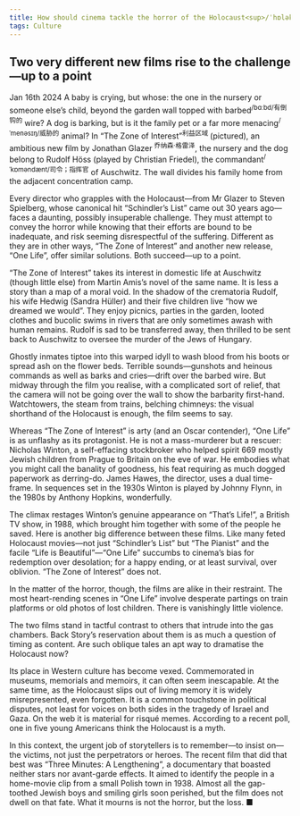 ```yaml
---
title: How should cinema tackle the horror of the Holocaust<sup>/ˈhɒləkɔːst/大灾难，大毁灭</sup>?
tags: Culture
---
```

## Two very different new films rise to the challenge—up to a point  

Jan 16th 2024
A baby is crying, but whose: the one in the nursery or someone else’s child, beyond the garden wall topped with barbed<sup>/bɑːbd/有倒钩的</sup> wire? A dog is barking, but is it the family pet or a far more menacing<sup>/ˈmenəsɪŋ/威胁的</sup> animal? In “The Zone of Interest”<sup>利益区域 </sup> (pictured), an ambitious new film by Jonathan Glazer<sup>
乔纳森·格雷泽</sup>, the nursery and the dog belong to Rudolf Höss (played by Christian Friedel), the commandant<sup>/ˈkɒməndænt/司令；指挥官</sup> of Auschwitz. The wall divides his family home from the adjacent concentration camp.

Every director who grapples with the Holocaust—from Mr Glazer to Steven Spielberg, whose canonical hit “Schindler’s List” came out 30 years ago—faces a daunting, possibly insuperable challenge. They must attempt to convey the horror while knowing that their efforts are bound to be inadequate, and risk seeming disrespectful of the suffering. Different as they are in other ways, “The Zone of Interest” and another new release, “One Life”, offer similar solutions. Both succeed—up to a point.

“The Zone of Interest” takes its interest in domestic life at Auschwitz (though little else) from Martin Amis’s novel of the same name. It is less a story than a map of a moral void. In the shadow of the crematoria Rudolf, his wife Hedwig (Sandra Hüller) and their five children live “how we dreamed we would”. They enjoy picnics, parties in the garden, looted clothes and bucolic swims in rivers that are only sometimes awash with human remains. Rudolf is sad to be transferred away, then thrilled to be sent back to Auschwitz to oversee the murder of the Jews of Hungary.

Ghostly inmates tiptoe into this warped idyll to wash blood from his boots or spread ash on the flower beds. Terrible sounds—gunshots and heinous commands as well as barks and cries—drift over the barbed wire. But midway through the film you realise, with a complicated sort of relief, that the camera will not be going over the wall to show the barbarity first-hand. Watchtowers, the steam from trains, belching chimneys: the visual shorthand of the Holocaust is enough, the film seems to say.

Whereas “The Zone of Interest” is arty (and an Oscar contender), “One Life” is as unflashy as its protagonist. He is not a mass-murderer but a rescuer: Nicholas Winton, a self-effacing stockbroker who helped spirit 669 mostly Jewish children from Prague to Britain on the eve of war. He embodies what you might call the banality of goodness, his feat requiring as much dogged paperwork as derring-do. James Hawes, the director, uses a dual time-frame. In sequences set in the 1930s Winton is played by Johnny Flynn, in the 1980s by Anthony Hopkins, wonderfully.

The climax restages Winton’s genuine appearance on “That’s Life!”, a British TV show, in 1988, which brought him together with some of the people he saved. Here is another big difference between these films. Like many feted Holocaust movies—not just “Schindler’s List” but “The Pianist” and the facile “Life is Beautiful”—“One Life” succumbs to cinema’s bias for redemption over desolation; for a happy ending, or at least survival, over oblivion. “The Zone of Interest” does not.

In the matter of the horror, though, the films are alike in their restraint. The most heart-rending scenes in “One Life” involve desperate partings on train platforms or old photos of lost children. There is vanishingly little violence.

The two films stand in tactful contrast to others that intrude into the gas chambers. Back Story’s reservation about them is as much a question of timing as content. Are such oblique tales an apt way to dramatise the Holocaust now?

Its place in Western culture has become vexed. Commemorated in museums, memorials and memoirs, it can often seem inescapable. At the same time, as the Holocaust slips out of living memory it is widely misrepresented, even forgotten. It is a common touchstone in political disputes, not least for voices on both sides in the tragedy of Israel and Gaza. On the web it is material for risqué memes. According to a recent poll, one in five young Americans think the Holocaust is a myth.

In this context, the urgent job of storytellers is to remember—to insist on—the victims, not just the perpetrators or heroes. The recent film that did that best was “Three Minutes: A Lengthening”, a documentary that boasted neither stars nor avant-garde effects. It aimed to identify the people in a home-movie clip from a small Polish town in 1938. Almost all the gap-toothed Jewish boys and smiling girls soon perished, but the film does not dwell on that fate. What it mourns is not the horror, but the loss. ■